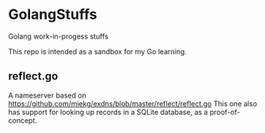 GolangStuffs
============

Golang work-in-progess stuffs

This repo is intended as a sandbox for my Go learning.

reflect.go
----------

A nameserver based on https://github.com/miekg/exdns/blob/master/reflect/reflect.go
This one also has support for looking up records in a SQLite database, as a proof-of-concept.
